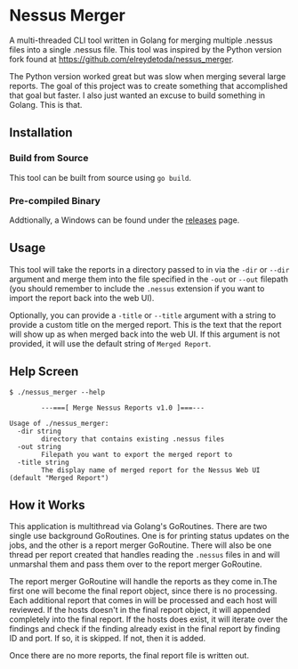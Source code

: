 # Nessus Merger
A multi-threaded CLI tool written in Golang for merging multiple .nessus files into a single .nessus file.  This tool was inspired by the Python version fork found at https://github.com/elreydetoda/nessus_merger.

The Python version worked great but was slow when merging several large reports.  The goal of this project was to create something that accomplished that goal but faster.  I also just wanted an excuse to build something in Golang.  This is that.


## Installation
### Build from Source
This tool can be built from source using `go build`.

### Pre-compiled Binary
Addtionally, a Windows can be found under the [releases](https://github.com/jaxhax-travis/nessus_merger/releases) page.


## Usage
This tool will take the reports in a directory passed to in via the `-dir` or `--dir` argument and merge them into the file specified in the `-out` or `--out` filepath (you should remember to include the `.nessus` extension if you want to import the report back into the web UI).

Optionally, you can provide a `-title` or `--title` argument with a string to provide a custom title on the merged report.  This is the text that the report will show up as when merged back into the web UI.  If this argument is not provided, it will use the default string of `Merged Report`.


## Help Screen

```
$ ./nessus_merger --help

        ---===[ Merge Nessus Reports v1.0 ]===---

Usage of ./nessus_merger:
  -dir string
        directory that contains existing .nessus files
  -out string
        Filepath you want to export the merged report to
  -title string
        The display name of merged report for the Nessus Web UI (default "Merged Report")
```

## How it Works
This application is multithread via Golang's GoRoutines.  There are two single use background GoRoutines.  One is for printing status updates on the jobs, and the other is a report merger GoRoutine.  There will also be one thread per report created that handles reading the `.nessus` files in and will unmarshal them and pass them over to the report merger GoRoutine.

The report merger GoRoutine will handle the reports as they come in.The first one will become the final report object, since there is no processing.  Each additional report that comes in will be processed and each host will reviewed.  If the hosts doesn't in the final report object, it will appended completely into the final report.  If the hosts does exist, it will iterate over the findings and check if the finding already exist in the final report by finding ID and port.  If so, it is skipped.  If not, then it is added.

Once there are no more reports, the final report file is written out.
